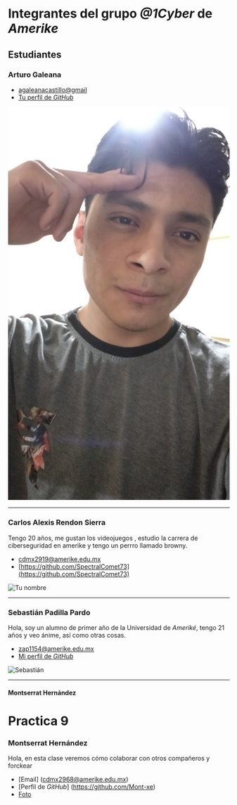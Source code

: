 # Integrantes del grupo _@1Cyber_ de _Amerike_

## Estudiantes

### Arturo Galeana


- [agaleanacastillo@gmail](agaleanacastillo@gmail.com)
- [Tu perfil de _GitHub_](https://github.com/Arturodeamerike)

![Arturo Galena](./img/IMG20240227233254.jpg)

---

### Carlos Alexis Rendon Sierra

Tengo 20 años, me gustan los videojuegos , estudio la carrera de ciberseguridad en amerike y tengo un perrro llamado browny. 

- [cdmx2919@amerike.edu.mx](cdmx2919@amerike.edu.mx)
- [https://github.com/SpectralComet73](https://github.com/SpectralComet73)

 ![Tu nombre](./img/Carlos_Rendon.jpg)

---

### Sebastián Padilla Pardo

Hola, soy un alumno de primer año de la Universidad de _Ameriké_, tengo 21 años y veo ánime, así como otras cosas.

- [zap1154@amerike.edu.mx](zap1154@amerike.edu.mx)
- [Mi perfil de _GitHub_](https://github.com/SebastianP29)

![Sebastián](/img/sebastianpadilla.jpeg)

---

#### Montserrat Hernández
# Practica 9
### Montserrat Hernández
Hola, en esta clase veremos cómo colaborar con otros compañeros y forckear

- [Email] (cdmx2968@amerike.edu.mx)
- [Perfil de _GitHub_] (https://github.com/Mont-xe)
- [Foto](https://drive.google.com/file/d/1Bbnq-BteqXfbDHQeF5aDGg2RA5NS68b2/view?usp=sharing)
  
